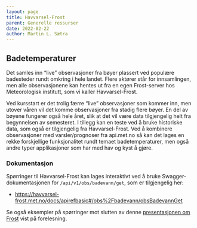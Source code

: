 ```yaml
---
layout: page
title: Havvarsel-Frost
parent: Generelle ressurser
date: 2022-02-22
author: Martin L. Sætra
---
```


## Badetemperaturer

Det samles inn “live” observasjoner fra bøyer plassert ved populære badesteder
rundt omkring i hele landet. Flere aktører står for innsamlingen, men alle
observasjonene kan hentes ut fra en egen Frost-server hos Meteorologisk
institutt, som vi kaller Havvarsel-Frost.

Ved kursstart er det trolig færre “live” observasjoner som kommer inn, men utover
våren vil det komme observasjoner fra stadig flere bøyer. En del av
bøyene fungerer også hele året, slik at det vil være data tilgjengelig helt fra
begynnelsen av semesteret. I tillegg kan en teste ved å bruke historiske data,
som også er tilgjengelig fra Havvarsel-Frost. Ved å kombinere observasjoner med
varsler/prognoser fra api.met.no så kan det lages en rekke forskjellige
funksjonalitet rundt temaet badetemperaturer, men også andre typer applikasjoner
som har med hav og kyst å gjøre.

### Dokumentasjon

Spørringer til Havvarsel-Frost kan lages interaktivt ved å bruke Swagger-dokumentasjonen for
`/api/v1/obs/badevann/get`, som er tilgjengelig her:

- <https://havvarsel-frost.met.no/docs/apirefbasic#/obs%2Fbadevann/obsBadevannGet>

Se også eksempler på spørringer mot slutten av denne [presentasjonen om Frost](https://docs.google.com/presentation/d/10iIwhAMuO-aWkndcIlYwl86kzm9b0CEeequ-Tc2viNk/edit?usp=sharing) vist på forelesning.